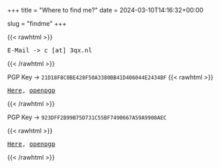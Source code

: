 +++
title = "Where to find me?"
date = 2024-03-10T14:16:32+00:00

slug = "findme"
+++


{{< rawhtml >}}
<pre>
E-Mail -> c [at] 3qx.nl
</pre>
{{< /rawhtml >}}

PGP Key -> `21D18F8C0BE428F50A3380BB41D406044E2434BF`
{{< rawhtml >}}
<pre>
<a href="/assets/misc/c_pgp.txt">Here</a>, <a href="https://keys.openpgp.org/vks/v1/by-fingerprint/21D18F8C0BE428F50A3380BB41D406044E2434BF">openpgp</a>
</pre>
{{< /rawhtml >}}

PGP Key -> `923DFF2B99B75D731C55BF7490667A59A9908AEC`

{{< rawhtml >}}
<pre>
<a href="/assets/misc/hej_pgp.txt">Here</a>, <a href="https://keys.openpgp.org/vks/v1/by-fingerprint/923DFF2B99B75D731C55BF7490667A59A9908AEC">openpgp</a>
</pre>
{{< /rawhtml >}}